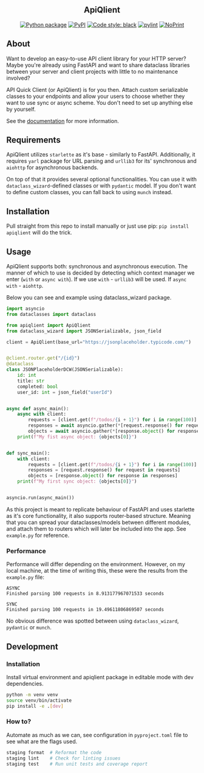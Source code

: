 <p align="center"></p>
<h2 align="center">ApiQlient</h2>
<p align="center">
<a href="https://github.com/rgryta/ApiQlient/actions/workflows/main.yml"><img alt="Python package" src="https://github.com/rgryta/ApiQlient/actions/workflows/main.yml/badge.svg?branch=main"></a>
<a href="https://pypi.org/project/apiqlient/"><img alt="PyPI" src="https://img.shields.io/pypi/v/apiqlient"></a>
<a href="https://github.com/psf/black"><img alt="Code style: black" src="https://img.shields.io/badge/code%20style-black-000000.svg"></a>
<a href="https://github.com/PyCQA/pylint"><img alt="pylint" src="https://img.shields.io/badge/linting-pylint-yellowgreen"></a>
<a href="https://github.com/rgryta/NoPrint"><img alt="NoPrint" src="https://img.shields.io/badge/NoPrint-enabled-blueviolet"></a>
</p>


## About

Want to develop an easy-to-use API client library for your HTTP server? Maybe you're already using FastAPI and want to share dataclass libraries
between your server and client projects with little to no maintenance involved?

API Quick Client (or ApiQlient) is for you then. Attach custom serializable classes to your endpoints and allow your users
to choose whether they want to use sync or async scheme. You don't need to set up anything else by yourself.

See the [documentation](https://github.com/rgryta/ApiQlient/#Usage) for more information.

## Requirements

ApiQlient utilizes `starlette` as it's base - similarly to FastAPI. Additionally, it requires `yarl` package for URL parsing
and `urllib3` for its' synchronous and `aiohttp` for asynchronous backends.

On top of that it provides several optional functionalities. You can use it with `dataclass_wizard`-defined classes or with `pydantic` model.
If you don't want to define custom classes, you can fall back to using `munch` instead.

## Installation

Pull straight from this repo to install manually or just use pip: `pip install apiqlient` will do the trick.

## Usage

ApiQlient supports both: synchronous and asynchronous execution. The manner of which to use is decided by detecting which
context manager we enter (`with` or `async with`). If we use `with` - `urllib3` will be used. If `async with` - `aiohttp`.

Below you can see and example using dataclass_wizard package.

```python
import asyncio
from dataclasses import dataclass

from apiqlient import ApiQlient
from dataclass_wizard import JSONSerializable, json_field

client = ApiQlient(base_url="https://jsonplaceholder.typicode.com/")


@client.router.get("/{id}")
@dataclass
class JSONPlaceholderDCW(JSONSerializable):
    id: int
    title: str
    completed: bool
    user_id: int = json_field("userId")


async def async_main():
    async with client:
        requests = [client.get(f"/todos/{i + 1}") for i in range(100)]
        responses = await asyncio.gather(*[request.response() for request in requests])
        objects = await asyncio.gather(*[response.object() for response in responses])
    print(f"My fist async object: {objects[0]}")


def sync_main():
    with client:
        requests = [client.get(f"/todos/{i + 1}") for i in range(100)]
        responses = [request.response() for request in requests]
        objects = [response.object() for response in responses]
    print(f"My first sync object: {objects[0]}")


asyncio.run(async_main())
```

As this project is meant to replicate behaviour of FastAPI and uses starlette as it's core functionality, it also supports 
router-based structure. Meaning that you can spread your dataclasses/models between different modules, and attach them to 
routers which will later be included into the app. See `example.py` for reference.

### Performance

Performance will differ depending on the environment. However, on my local machine, at the time of writing this, these were the
results from the `example.py` file:

```text
ASYNC
Finished parsing 100 requests in 8.913177967071533 seconds

SYNC
Finished parsing 100 requests in 19.49611806869507 seconds
```

No obvious difference was spotted between using `dataclass_wizard`, `pydantic` or `munch`.

## Development

### Installation

Install virtual environment and apiqlient package in editable mode with dev dependencies.

```bash
python -m venv venv
source venv/bin/activate
pip install -e .[dev]
```

### How to?

Automate as much as we can, see configuration in `pyproject.toml` file to see what are the flags used.

```bash
staging format  # Reformat the code
staging lint    # Check for linting issues
staging test    # Run unit tests and coverage report
```
